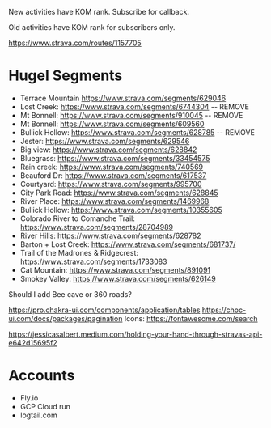 New activities have KOM rank. Subscribe for callback.

Old activities have KOM rank for subscribers only.

https://www.strava.com/routes/1157705

# Hugel Segments

- Terrace Mountain https://www.strava.com/segments/629046
- Lost Creek: https://www.strava.com/segments/6744304 -- REMOVE
- Mt Bonnell: https://www.strava.com/segments/910045 -- REMOVE
- Mt Bonnell: https://www.strava.com/segments/609560
- Bullick Hollow: https://www.strava.com/segments/628785 -- REMOVE
- Jester: https://www.strava.com/segments/629546
- Big view: https://www.strava.com/segments/628842
- Bluegrass: https://www.strava.com/segments/33454575
- Rain creek: https://www.strava.com/segments/740569
- Beauford Dr: https://www.strava.com/segments/617537
- Courtyard: https://www.strava.com/segments/995700
- City Park Road: https://www.strava.com/segments/628845
- River Place: https://www.strava.com/segments/1469968
- Bullick Hollow: https://www.strava.com/segments/10355605
- Colorado River to Comanche Trail: https://www.strava.com/segments/28704989
- River Hills: https://www.strava.com/segments/628782
- Barton + Lost Creek: https://www.strava.com/segments/681737/
- Trail of the Madrones & Ridgecrest: https://www.strava.com/segments/1733083
- Cat Mountain: https://www.strava.com/segments/891091
- Smokey Valley: https://www.strava.com/segments/626149

Should I add Bee cave or 360 roads?

https://pro.chakra-ui.com/components/application/tables
https://choc-ui.com/docs/packages/pagination
Icons: https://fontawesome.com/search

https://jessicasalbert.medium.com/holding-your-hand-through-stravas-api-e642d15695f2


# Accounts

- Fly.io
- GCP Cloud run
- logtail.com
